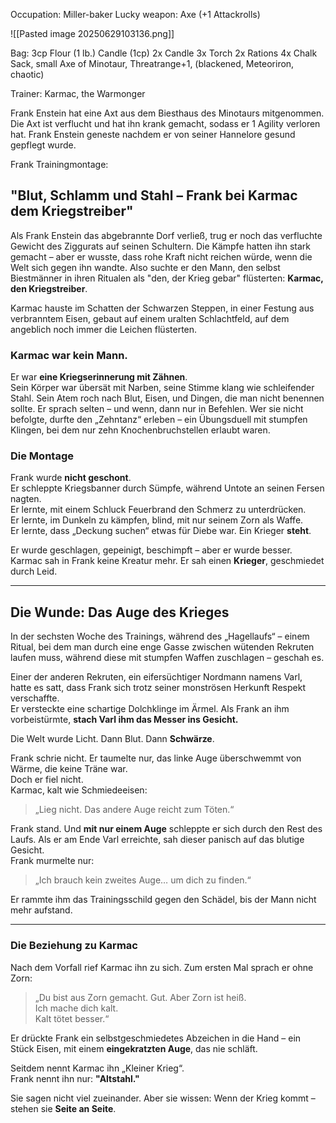 Occupation: Miller-baker
Lucky weapon: Axe (+1 Attackrolls)

![[Pasted image 20250629103136.png]]

Bag:
3cp
Flour (1 lb.)
Candle (1cp)
2x Candle
3x Torch
2x Rations
4x Chalk
Sack, small
Axe of Minotaur, Threatrange+1, (blackened, Meteoriron, chaotic)

Trainer: Karmac, the Warmonger

Frank Enstein hat eine Axt aus dem Biesthaus des Minotaurs mitgenommen. Die Axt ist verflucht und hat ihn krank gemacht, sodass er 1 Agility verloren hat. Frank Enstein geneste nachdem er von seiner Hannelore gesund gepflegt wurde. 

Frank Trainingmontage: 

## **"Blut, Schlamm und Stahl – Frank bei Karmac dem Kriegstreiber"**

Als Frank Enstein das abgebrannte Dorf verließ, trug er noch das verfluchte Gewicht des Ziggurats auf seinen Schultern. Die Kämpfe hatten ihn stark gemacht – aber er wusste, dass rohe Kraft nicht reichen würde, wenn die Welt sich gegen ihn wandte. Also suchte er den Mann, den selbst Biestmänner in ihren Ritualen als "den, der Krieg gebar" flüsterten: **Karmac, den Kriegstreiber**.

Karmac hauste im Schatten der Schwarzen Steppen, in einer Festung aus verbranntem Eisen, gebaut auf einem uralten Schlachtfeld, auf dem angeblich noch immer die Leichen flüsterten.

### **Karmac war kein Mann.**

Er war **eine Kriegserinnerung mit Zähnen**.  
Sein Körper war übersät mit Narben, seine Stimme klang wie schleifender Stahl. Sein Atem roch nach Blut, Eisen, und Dingen, die man nicht benennen sollte. Er sprach selten – und wenn, dann nur in Befehlen. Wer sie nicht befolgte, durfte den „Zehntanz“ erleben – ein Übungsduell mit stumpfen Klingen, bei dem nur zehn Knochenbruchstellen erlaubt waren.

### **Die Montage**

Frank wurde **nicht geschont**.  
Er schleppte Kriegsbanner durch Sümpfe, während Untote an seinen Fersen nagten.  
Er lernte, mit einem Schluck Feuerbrand den Schmerz zu unterdrücken.  
Er lernte, im Dunkeln zu kämpfen, blind, mit nur seinem Zorn als Waffe.  
Er lernte, dass „Deckung suchen“ etwas für Diebe war. Ein Krieger **steht**.

Er wurde geschlagen, gepeinigt, beschimpft – aber er wurde besser. Karmac sah in Frank keine Kreatur mehr. Er sah einen **Krieger**, geschmiedet durch Leid.

---

## **Die Wunde: Das Auge des Krieges**

In der sechsten Woche des Trainings, während des „Hagellaufs“ – einem Ritual, bei dem man durch eine enge Gasse zwischen wütenden Rekruten laufen muss, während diese mit stumpfen Waffen zuschlagen – geschah es.

Einer der anderen Rekruten, ein eifersüchtiger Nordmann namens Varl, hatte es satt, dass Frank sich trotz seiner monströsen Herkunft Respekt verschaffte.  
Er versteckte eine schartige Dolchklinge im Ärmel. Als Frank an ihm vorbeistürmte, **stach Varl ihm das Messer ins Gesicht.**

Die Welt wurde Licht. Dann Blut. Dann **Schwärze**.

Frank schrie nicht. Er taumelte nur, das linke Auge überschwemmt von Wärme, die keine Träne war.  
Doch er fiel nicht.  
Karmac, kalt wie Schmiedeeisen:

> „Lieg nicht. Das andere Auge reicht zum Töten.“

Frank stand. Und **mit nur einem Auge** schleppte er sich durch den Rest des Laufs. Als er am Ende Varl erreichte, sah dieser panisch auf das blutige Gesicht.  
Frank murmelte nur:

> „Ich brauch kein zweites Auge… um dich zu finden.“

Er rammte ihm das Trainingsschild gegen den Schädel, bis der Mann nicht mehr aufstand.

---

### **Die Beziehung zu Karmac**

Nach dem Vorfall rief Karmac ihn zu sich. Zum ersten Mal sprach er ohne Zorn:

> „Du bist aus Zorn gemacht. Gut. Aber Zorn ist heiß.  
> Ich mache dich kalt.  
> Kalt tötet besser.“

Er drückte Frank ein selbstgeschmiedetes Abzeichen in die Hand – ein Stück Eisen, mit einem **eingekratzten Auge**, das nie schläft.

Seitdem nennt Karmac ihn „Kleiner Krieg“.  
Frank nennt ihn nur: **"Altstahl."**

Sie sagen nicht viel zueinander. Aber sie wissen: Wenn der Krieg kommt – stehen sie **Seite an Seite**.